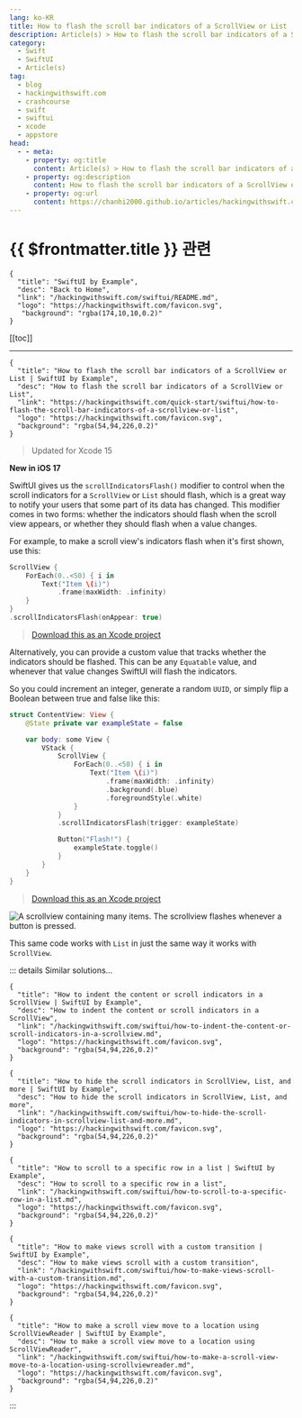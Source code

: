 ```yaml
---
lang: ko-KR
title: How to flash the scroll bar indicators of a ScrollView or List
description: Article(s) > How to flash the scroll bar indicators of a ScrollView or List
category:
  - Swift
  - SwiftUI
  - Article(s)
tag: 
  - blog
  - hackingwithswift.com
  - crashcourse
  - swift
  - swiftui
  - xcode
  - appstore
head:
  - - meta:
    - property: og:title
      content: Article(s) > How to flash the scroll bar indicators of a ScrollView or List
    - property: og:description
      content: How to flash the scroll bar indicators of a ScrollView or List
    - property: og:url
      content: https://chanhi2000.github.io/articles/hackingwithswift.com/swiftui/how-to-flash-the-scroll-bar-indicators-of-a-scrollview-or-list.html
---
```


# {{ $frontmatter.title }} 관련

```component VPCard
{
  "title": "SwiftUI by Example",
  "desc": "Back to Home",
  "link": "/hackingwithswift.com/swiftui/README.md",
  "logo": "https://hackingwithswift.com/favicon.svg",
   "background": "rgba(174,10,10,0.2)"
}
```

[[toc]]

---

```component VPCard
{
  "title": "How to flash the scroll bar indicators of a ScrollView or List | SwiftUI by Example",
  "desc": "How to flash the scroll bar indicators of a ScrollView or List",
  "link": "https://hackingwithswift.com/quick-start/swiftui/how-to-flash-the-scroll-bar-indicators-of-a-scrollview-or-list",
  "logo": "https://hackingwithswift.com/favicon.svg",
  "background": "rgba(54,94,226,0.2)"
}
```

> Updated for Xcode 15

**New in iOS 17**

SwiftUI gives us the `scrollIndicatorsFlash()` modifier to control when the scroll indicators for a `ScrollView` or `List` should flash, which is a great way to notify your users that some part of its data has changed. This modifier comes in two forms: whether the indicators should flash when the scroll view appears, or whether they should flash when a value changes.

For example, to make a scroll view's indicators flash when it's first shown, use this:

```swift
ScrollView {
    ForEach(0..<50) { i in
        Text("Item \(i)")
            .frame(maxWidth: .infinity)
    }
}
.scrollIndicatorsFlash(onAppear: true)
```

> [<FontIcon icon="fas fa-file-zipper"/>Download this as an Xcode project](https://hackingwithswift.com/files/projects/swiftui/how-to-flash-the-scroll-bar-indicators-of-a-scrollview-or-list-1.zip)

Alternatively, you can provide a custom value that tracks whether the indicators should be flashed. This can be any `Equatable` value, and whenever that value changes SwiftUI will flash the indicators.

So you could increment an integer, generate a random `UUID`, or simply flip a Boolean between true and false like this:

```swift
struct ContentView: View {
    @State private var exampleState = false

    var body: some View {
        VStack {
            ScrollView {
                ForEach(0..<50) { i in
                    Text("Item \(i)")
                        .frame(maxWidth: .infinity)
                        .background(.blue)
                        .foregroundStyle(.white)
                }
            }
            .scrollIndicatorsFlash(trigger: exampleState)

            Button("Flash!") {
                exampleState.toggle()
            }
        }
    }
}
```

> [<FontIcon icon="fas fa-file-zipper"/>Download this as an Xcode project](https://hackingwithswift.com/files/projects/swiftui/how-to-flash-the-scroll-bar-indicators-of-a-scrollview-or-list-2.zip)

![A scrollview containing many items. The scrollview flashes whenever a button is pressed.](https://hackingwithswift.com/img/books/quick-start/swiftui/how-to-flash-the-scroll-bar-indicators-of-a-scrollview-or-list-1~dark.gif)

This same code works with `List` in just the same way it works with `ScrollView`.

::: details Similar solutions…

```component VPCard
{
  "title": "How to indent the content or scroll indicators in a ScrollView | SwiftUI by Example",
  "desc": "How to indent the content or scroll indicators in a ScrollView",
  "link": "/hackingwithswift.com/swiftui/how-to-indent-the-content-or-scroll-indicators-in-a-scrollview.md",
  "logo": "https://hackingwithswift.com/favicon.svg",
  "background": "rgba(54,94,226,0.2)"
}
```

```component VPCard
{
  "title": "How to hide the scroll indicators in ScrollView, List, and more | SwiftUI by Example",
  "desc": "How to hide the scroll indicators in ScrollView, List, and more",
  "link": "/hackingwithswift.com/swiftui/how-to-hide-the-scroll-indicators-in-scrollview-list-and-more.md",
  "logo": "https://hackingwithswift.com/favicon.svg",
  "background": "rgba(54,94,226,0.2)"
}
```

```component VPCard
{
  "title": "How to scroll to a specific row in a list | SwiftUI by Example",
  "desc": "How to scroll to a specific row in a list",
  "link": "/hackingwithswift.com/swiftui/how-to-scroll-to-a-specific-row-in-a-list.md",
  "logo": "https://hackingwithswift.com/favicon.svg",
  "background": "rgba(54,94,226,0.2)"
}
```

```component VPCard
{
  "title": "How to make views scroll with a custom transition | SwiftUI by Example",
  "desc": "How to make views scroll with a custom transition",
  "link": "/hackingwithswift.com/swiftui/how-to-make-views-scroll-with-a-custom-transition.md",
  "logo": "https://hackingwithswift.com/favicon.svg",
  "background": "rgba(54,94,226,0.2)"
}
```

```component VPCard
{
  "title": "How to make a scroll view move to a location using ScrollViewReader | SwiftUI by Example",
  "desc": "How to make a scroll view move to a location using ScrollViewReader",
  "link": "/hackingwithswift.com/swiftui/how-to-make-a-scroll-view-move-to-a-location-using-scrollviewreader.md",
  "logo": "https://hackingwithswift.com/favicon.svg",
  "background": "rgba(54,94,226,0.2)"
}
```

:::

